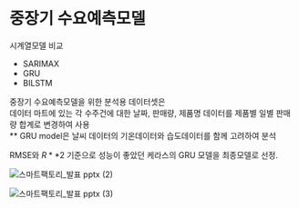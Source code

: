 # 중장기 수요예측모델  
  
시계열모델 비교  
  
- SARIMAX
- GRU
- BILSTM  
  
중장기 수요예측모델을 위한 분석용 데이터셋은  
데이터 마트에 있는 각 수주건에 대한 날짜, 판매량, 제품명 데이터를 제품별 일별 판매량 합계로 변경하여 사용  
** GRU model은 날씨 데이터의 기온데이터와 습도데이터를 함께 고려하여 분석  

RMSE와 $R**2$ 기준으로 성능이 좋았던 케라스의 GRU 모델을 최종모델로 선정.

  
![스마트팩토리_발표 pptx (2)](https://user-images.githubusercontent.com/86215668/146763791-ebcb025a-14b4-4d1e-959f-ac96597d9943.jpg)
  
![스마트팩토리_발표 pptx (3)](https://user-images.githubusercontent.com/86215668/146763807-4b50c4ae-edc1-45d1-8017-0a1f2363ebe4.jpg)
